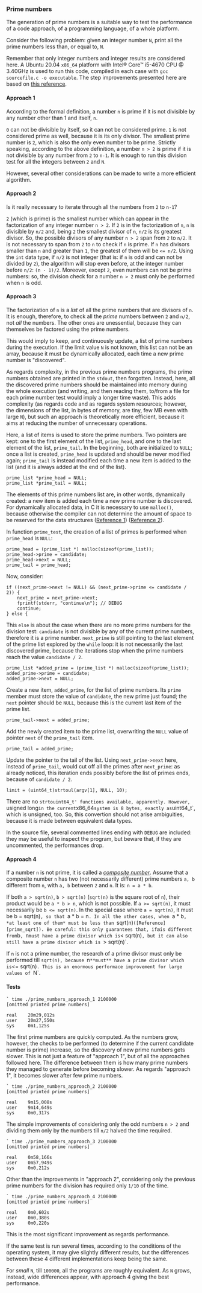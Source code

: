 ### Prime numbers

The generation of prime numbers is a suitable way to test the performance of a code approach, of a programming language, of a whole platform.

Consider the following problem: given an integer number `N`, print all the prime numbers less than, or equal to, `N`.

Remember that only integer numbers and integer results are considered here. A Ubuntu 20.04 `x86_64` platform with Intel&reg; Core&trade; i5-4670 CPU @ 3.40GHz is used to run this code, compiled in each case with `gcc sourcefile.c -o executable`. The step improvements presented here are based on [this reference](https://www.geeksforgeeks.org/program-to-print-first-n-prime-numbers/).

#### Approach 1
According to the formal definition, a number `n` is prime if it is not divisible by any number other than 1 and itself, `n`. 

`0` can not be divisible by itself, so it can not be considered prime. `1` is not considered prime as well, because it is its only divisor. The smallest prime number is `2`, which is also the only even number to be prime. Strictly speaking, according to the above definition, a number `n > 2` is prime if it is not divisible by any number from `2` to `n-1`. It is enough to run this division test for all the integers between `2` and `N`.

However, several other considerations can be made to write a more efficient algorithm.

#### Approach 2
Is it really necessary to iterate through all the numbers from `2` to `n-1`?

`2` (which is prime) is the smallest number which can appear in the factorization of any integer number `n > 2`. If `2` is in the factorization of `n`, `n` is divisible by `n/2` and, being `2` the smallest divisor of `n`, `n/2` is its greatest divisor. So, the possible divisors of any number `n > 2` span from `2` to `n/2`. It is not necessary to span from `2` to `n` to check if `n` is prime. If `n` has divisors smaller than `n` and greater than `1`, the greatest of them will be `<= n/2`. Using the `int` data type, if `n/2` is not integer (that is: if `n` is odd and can not be divided by `2`), the algorithm will stop even before, at the integer number before `n/2`: `(n - 1)/2`. Moreover, except `2`, even numbers can not be prime numbers: so, the division check for a number `n > 2` must only be performed when `n` is odd.

#### Approach 3
The factorization of `n` is a *list* of all the prime numbers that are divisors of `n`. It is enough, therefore, to check all the *prime* numbers between `2` and `n/2`, not *all* the numbers. The other ones are unessential, because they can themselves be factored using the prime numbers.

This would imply to keep, and continuously update, a list of prime numbers during the execution. If the limit value `N` is not known, this list can not be an array, because it must be dynamically allocated, each time a new prime number is "discovered".

As regards complexity, in the previous prime numbers programs, the prime numbers obtained are printed in the `stdout`, then forgotten. Instead, here, all the discovered prime numbers should be maintained into memory during the whole execution (and writing, and then reading them, to/from a file for each prime number test would imply a longer time waste). This adds complexity (as regards code and as regards system resources; however, the dimensions of the list, in bytes of memory, are tiny, few MB even with large `N`), but such an approach is theoretically more efficient, because it aims at reducing the number of unnecessary operations.

Here, a list of items is used to store the prime numbers. Two pointers are kept: one to the first element of the list, `prime_head`, and one to the last element of the list, `prime_tail`. In the beginning, both are initialized to `NULL`; once a list is created, `prime_head` is updated and should be never modified again; `prime_tail` is instead modified each time a new item is added to the list (and it is always added at the end of the list).

```
prime_list *prime_head = NULL;
prime_list *prime_tail = NULL;
```

The elements of this prime numbers list are, in other words, dynamically created: a new item is added each time a new prime number is discovered. For dynamically allocated data, in C it is necessary to use `malloc()`, because otherwise the compiler can not determine the amount of space to be reserved for the data structures ([Reference 1][dynamic_allocation_1]) ([Reference 2][dynamic_allocation_2]).

In function `prime_test`, the creation of a list of primes is performed when `prime_head` is `NULL`:

```
prime_head = (prime_list *) malloc(sizeof(prime_list));
prime_head->prime = candidate;
prime_head->next = NULL;
prime_tail = prime_head;
```

Now, consider:

```
if ((next_prime->next != NULL) && (next_prime->prime <= candidate / 2)) {
	next_prime = next_prime->next;
	fprintf(stderr, "continue\n"); // DEBUG
	continue;
} else {
```

This `else` is about the case when there are no more prime numbers for the division test: `candidate` is not divisible by any of the current prime numbers, therefore it is a prime number. `next_prime` is still pointing to the last element of the prime list explored by the `while` loop: it is not necessarily the last discovered prime, because the iterations stop when the prime numbers reach the value `candidate / 2`.

```
prime_list *added_prime = (prime_list *) malloc(sizeof(prime_list));
added_prime->prime = candidate;
added_prime->next = NULL;
```

Create a new item, `added_prime`, for the list of prime numbers. Its `prime` member must store the value of `candidate`, the new prime just found; the `next` pointer should be `NULL`, because this is the current last item of the prime list.

    prime_tail->next = added_prime;

Add the newly created item to the prime list, overwriting the `NULL` value of pointer `next` of the `prime_tail` item.

    prime_tail = added_prime;

Update the pointer to the tail of the list. Using `next_prime->next` here, instead of `prime_tail`, would cut off all the primes after `next_prime`: as already noticed, this iteration ends possibly before the list of primes ends, because of `candidate / 2`.

    limit = (uint64_t)strtoul(argv[1], NULL, 10);

There are no `strtouint64_t' functions available, apparently. However, `usigned long` in the current `x86_64` system is 8 bytes, exactly as `uint64_t`, which is unsigned, too. So, this convertion should not arise ambiguities, because it is made between equivalent data types.

In the source file, several commented lines ending with `DEBUG` are included: they may be useful to inspect the program, but beware that, if they are uncommented, the performances drop.


#### Approach 4
If a number `n` is not prime, it is called a [*composite number*](https://en.wikipedia.org/wiki/Composite_number). Assume that a composite number `n` has two (not necessarily different) prime numbers `a, b` different from `n`, with `a, b` between `2` and `n`. It is: `n = a * b`.

If both `a > sqrt(n)`, `b > sqrt(n)` (`sqrt(n)` is the square root of `n`), their product would be `a * b > n`, which is not possible. If `a >= sqrt(n)`, it must necessarily be `b <= sqrt(n)`. In the special case where `a = sqrt(n)`, it must be b = sqrt(n)`, so that `a * b = n`. In all the other cases, when `a * b`, *at least one of them* must be less than `sqrt(n)` ([Reference][prime_sqrt]). Be careful: this only guarantees that, if `a` is different from `b`, `n` must have a prime divisor which is `< sqrt(n)`, but it can also still have a prime divisor which is `> sqrt(n)`.

If `n` is not a prime number, the research of a prime divisor must only be performed till `sqrt(n), because `n` **must** have a prime divisor which is `<= sqrt(n)`. This is an enormous performace improvement for large values of `N`.


#### Tests

```
` time ./prime_numbers_approach_1 2100000
[omitted printed prime numbers]

real    20m29,012s
user    20m27,550s
sys     0m1,125s
```

The first prime numbers are quickly computed. As the numbers grow, however, the checks to be performed (to determine if the current candidate number is prime) increase, so the discovery of new prime numbers gets slower. This is not just a feature of "approach 1", but of all the approaches followed here. The difference between them is how many prime numbers they managed to generate before becoming slower. As regards "approach 1", it becomes slower after few prime numbers.


```
` time ./prime_numbers_approach_2 2100000
[omitted printed prime numbers]

real    9m15,008s
user    9m14,649s
sys     0m0,317s
```

The simple improvements of considering only the odd numbers `n > 2` and dividing them only by the numbers till `n/2` halved the time required.


```
` time ./prime_numbers_approach_3 2100000
[omitted printed prime numbers]

real    0m58,166s
user    0m57,949s
sys     0m0,212s
```

Other than the improvements in "approach 2", considering only the previous prime numbers for the division has required only `1/10` of the time.

```
` time ./prime_numbers_approach_4 2100000
[omitted printed prime numbers]

real    0m0,602s
user    0m0,380s
sys     0m0,220s
```

This is the most significant improvement as regards performance.

If the same test is run several times, according to the conditions of the operating system, it may give slightly different results, but the differences between these 4 different implementations keep being the same.

For *small* `N`, till `100000`, all the programs are roughly equivalent. As `N` grows, instead, wide differences appear, with approach 4 giving the best performance.



[dynamic_allocation_1]: https://stackoverflow.com/a/3889495
[dynamic_allocation_2]: https://www.learn-c.org/en/Linked_lists
[prime_sqrt]: http://mathandmultimedia.com/2012/06/02/determining-primes-through-square-root/
